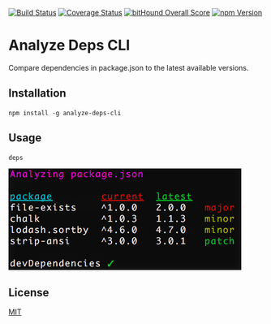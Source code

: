 [![Build Status](https://img.shields.io/codeship/57c45940-71a4-0134-fc58-4aa32a10a3f8/master.svg?style=flat-square)](https://codeship.com/projects/178400)
[![Coverage Status](https://img.shields.io/codecov/c/github/moroshko/analyze-deps-cli/master.svg?style=flat-square)](https://codecov.io/gh/moroshko/analyze-deps-cli)
[![bitHound Overall Score](https://www.bithound.io/github/moroshko/analyze-deps-cli/badges/score.svg)](https://www.bithound.io/github/moroshko/analyze-deps-cli)
[![npm Version](https://img.shields.io/npm/v/analyze-deps-cli.svg?style=flat-square)](https://npmjs.org/package/analyze-deps-cli)

# Analyze Deps CLI

Compare dependencies in package.json to the latest available versions.

## Installation

```shell
npm install -g analyze-deps-cli
```

## Usage

```shell
deps
```

![deps output](deps-output.png)

## License

[MIT](http://moroshko.mit-license.org)
